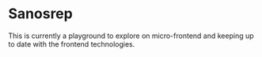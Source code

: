 # Sanosrep

This is currently a playground to explore on micro-frontend and keeping up to date with the frontend technologies.
